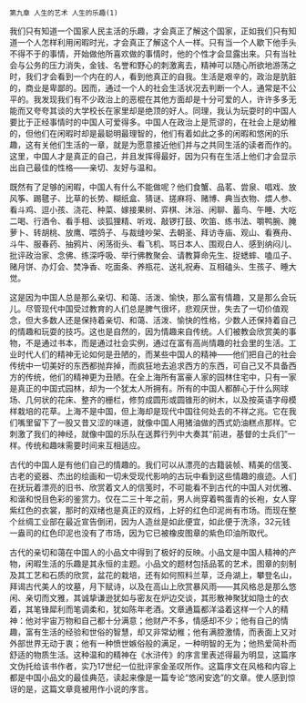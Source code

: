     第九章 人生的艺术 人生的乐趣(1) 

   我们只有知道一个国家人民主活的乐趣，才会真正了解这个国家，正如我们只有知道一个人怎样利用闲暇时光，才会真正了解这个人一样。只有当一个人歇下他手头不得不于的事情，开始做他所喜欢做的事情时，他的个性才会显露出来。只有当社会与公务的压力消失，金钱、名誉和野心的刺激离去，精神可以随心所欲地游荡之时，我们才会看到一个内在的人，看到他真正的自我。生活是艰辛的，政治是肮脏的，商业是卑鄙的。因而，通过一个人的社会生活状况去判断一个人，通常是不公平的。我发现我们有不少政治上的恶棍在其他方面却是十分可爱的人，许许多多无能而又夸夸其谈的大学校长在家里却是绝顶的好人。同理，我认为玩耍时的中国人要比于正经事情时的中国人可爱得多。中国人在政治上是荒谬的，在社会上是幼稚的，但他们在闲暇时却是最聪明最理智的，他们有着如此之多的闲暇和悠闲的乐趣，这有关他们生活的一章，就是为愿意接近他们并与之共同生活的读者而作的。这里，中国人才是真正的自己，并且发挥得最好，因为只有在生活上他们才会显示出自己最佳的性格——亲切、友好与温和。

   既然有了足够的闲暇，中国人有什么不能做呢？他们食蟹、品茗、尝泉、唱戏、放风筝、踢毽子、比草的长势、糊纸盒、猜谜、搓麻将、赌博、典当衣物、煨人参、看斗鸡、逗小孩、浇花、种菜、嫁接果树、弈棋、沐浴、闲聊、蓄鸟、午睡、大吃二喝、行酒令、看手相、谈狐狸精、听戏、敲锣打鼓、吹笛、练书法、嚼鸭腕、腌萝卜、转胡桃、放鹰、喂鸽子、与裁缝吵架、去朝圣、拜访寺庙、观山、看赛舟、斗牛、服春药、抽鸦片、闲荡街头、看飞机、骂日本人、围观白人、感到纳闷儿、批评政治家、念佛、练深呼吸、举行佛教聚会、请教算命先生、捉蟋蟀、嗑瓜子、赌月饼、办灯会、焚净香、吃面条、养瓶花、送礼祝寿、互相磕头、生孩子、睡大觉。

   这是因为中国人总是那么亲切、和蔼、活泼、愉快，那么富有情趣，又是那么会玩儿。尽管现代中国受过教育的人们总是脾气很坏，悲观厌世，失去了一切价值观念，但大多数人还是保持着亲切、和蔼、活泼、愉快的性格，少数人还保持着自己的情趣和玩耍的技巧。这也是自然的，因为情趣来自传统。人们被教会欣赏美的事物，不是通过书本，而是通过社会实例，通过在富有高尚情趣的社会里的生活。工业时代人们的精神无论如何是丑陋的，而某些中国人的精神——他们把自己的社会传统中一切美好的东西都抛弃掉，而疯狂地去追求西方的东西，可自己又不具备西方的传统，他们的精神更为丑陋。在全上海所有富豪人家的园林住宅中，只有一家是真正的中国式园林，却为一个犹太人所拥有。所有的中国人都醉心于什么网球场、几何状的花床、整齐的栅栏，修剪成圆形或圆锥形的树木，以及按英语字母模样栽培的花草。上海不是中国，但上海却是现代中国往何处去的不祥之兆。它在我们嘴里留下了一股又昔又涩的味道，就像中国人用猪油做的西式奶油糕点那样。它刺激了我们的神经，就像中国的乐队在送葬行列中大奏其“前进，基督的士兵们”一样。传统和趣味需要时间来互相适应。

   古代的中国人是有他们自己的情趣的。我们可以从漂亮的古籍装帧、精美的信笺、古老的瓷器、杰出的绘画和一切未受现代影响的古玩中看到这些情趣的痕迹。人们在抚玩着漂亮的旧书、欣赏着文人的信笺时，不可能看不到古代的中国人对优雅、和谐和悦目色彩的鉴赏力。仅在二三十年之前，男人尚穿着鸭蛋青的长袍，女人穿紫红色的衣裳，那时的双绪也是真正的双绉，上好的红色印泥尚有市场。而现在整个丝绸工业部在最近宣告倒闭，因为人造丝是如此便宜，如此便于洗涤，32元钱一盎司的红色印泥也没有了市场，因为它已被橡皮图章的紫色印油所取代。

   古代的亲切和蔼在中国人的小品文中得到了极好的反映。小品文是中国人精神的产物，闲暇生活的乐趣是其永恒的主题。小品文的题材包括品茗的艺术，图章的刻制及其工艺和石质的欣赏，盆花的栽培，还有如何照料兰草，泛舟湖上，攀登名山，拜谒古代美人的坟墓，月下赋诗，以及在高山上欣赏暴风雨——其风格总是那么悠闲、亲切而文雅，其诚挚谦逊犹如与密友在炉边交谈，其形散神聚犹如隐士的衣着，其笔锋犀利而笔调柔和，犹如陈年老酒。文章通篇都洋溢着这样一个人的精神：他对宇宙万物和自己都十分满意；他财产不多，情感却不少；他有自己的情趣，富有生活的经验和世俗的智慧，却又非常幼稚；他有满腔激情，而表面上又对外部世界无动于衷；他有一种愤世嫉俗般的满足，一种明智的无为；他热爱简朴而舒适的物质生活。这种温和的精神在《水浒传》的序言里表述得最为明显，这篇序文伪托给该书作者，实乃17世纪一位批评家金圣叹所作。这篇序文在风格和内容上都是中国小品文的最佳典范，读起来像是一篇专论“悠闲安逸”的文章。使人感到惊讶的是，这篇文章竟被用作小说的序言。

